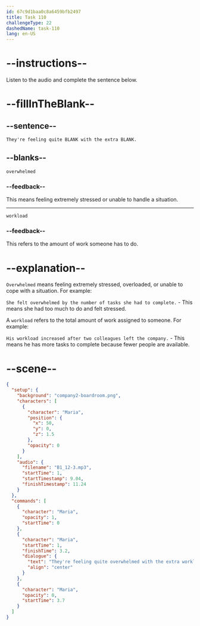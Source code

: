 ```yaml
---
id: 67c9d1baa0c8a6459bfb2497
title: Task 110
challengeType: 22
dashedName: task-110
lang: en-US
---
```


<!-- (Audio) Maria: They're feeling quite overwhelmed with the extra workload. -->

# --instructions--

Listen to the audio and complete the sentence below.  

# --fillInTheBlank--

## --sentence--

`They're feeling quite BLANK with the extra BLANK.`  

## --blanks--

`overwhelmed`  

### --feedback--

This means feeling extremely stressed or unable to handle a situation.  

---  

`workload`  

### --feedback--

This refers to the amount of work someone has to do.  

# --explanation--

`Overwhelmed` means feeling extremely stressed, overloaded, or unable to cope with a situation. For example:

`She felt overwhelmed by the number of tasks she had to complete.` - This means she had too much to do and felt stressed.

A `workload` refers to the total amount of work assigned to someone. For example:

`His workload increased after two colleagues left the company.` - This means he has more tasks to complete because fewer people are available.

# --scene--

```json
{
  "setup": {
    "background": "company2-boardroom.png",
    "characters": [
      {
        "character": "Maria",
        "position": {
          "x": 50,
          "y": 0,
          "z": 1.5
        },
        "opacity": 0
      }
    ],
    "audio": {
      "filename": "B1_12-3.mp3",
      "startTime": 1,
      "startTimestamp": 9.04,
      "finishTimestamp": 11.24
    }
  },
  "commands": [
    {
      "character": "Maria",
      "opacity": 1,
      "startTime": 0
    },
    {
      "character": "Maria",
      "startTime": 1,
      "finishTime": 3.2,
      "dialogue": {
        "text": "They're feeling quite overwhelmed with the extra workload.",
        "align": "center"
      }
    },
    {
      "character": "Maria",
      "opacity": 0,
      "startTime": 3.7
    }
  ]
}
```
